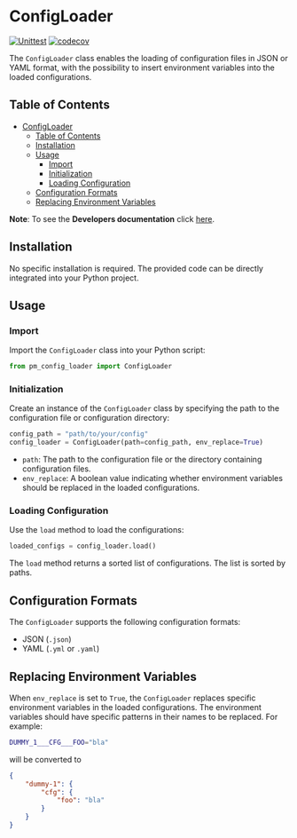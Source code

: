 # ConfigLoader
[![Unittest](https://github.com/PatrickMaul/config_loader_pkg/actions/workflows/unittest.yml/badge.svg)](https://github.com/PatrickMaul/config_loader_pkg/actions/workflows/unittest.yml)
[![codecov](https://codecov.io/gh/PatrickMaul/config_loader_pkg/graph/badge.svg?token=TSJ32TOKBJ)](https://codecov.io/gh/PatrickMaul/config_loader_pkg)

The `ConfigLoader` class enables the loading of configuration files in JSON or YAML format, with the possibility to insert environment variables into the loaded configurations.

## Table of Contents

<!-- TOC -->
* [ConfigLoader](#configloader)
  * [Table of Contents](#table-of-contents)
  * [Installation](#installation)
  * [Usage](#usage)
    * [Import](#import)
    * [Initialization](#initialization)
    * [Loading Configuration](#loading-configuration)
  * [Configuration Formats](#configuration-formats)
  * [Replacing Environment Variables](#replacing-environment-variables)
<!-- TOC -->

**Note**: To see the **Developers documentation** click [here](./DEVELOPERS_README.md).

## Installation

No specific installation is required. The provided code can be directly integrated into your Python project.

## Usage

### Import

Import the `ConfigLoader` class into your Python script:

```python
from pm_config_loader import ConfigLoader
```

### Initialization

Create an instance of the `ConfigLoader` class by specifying the path to the configuration file or configuration directory:

```python
config_path = "path/to/your/config"
config_loader = ConfigLoader(path=config_path, env_replace=True)
```

- `path`: The path to the configuration file or the directory containing configuration files.
- `env_replace`: A boolean value indicating whether environment variables should be replaced in the loaded configurations.

### Loading Configuration

Use the `load` method to load the configurations:

```python
loaded_configs = config_loader.load()
```

The `load` method returns a sorted list of configurations. The list is sorted by paths.

## Configuration Formats

The `ConfigLoader` supports the following configuration formats:

- JSON (`.json`)
- YAML (`.yml` or `.yaml`)

## Replacing Environment Variables

When `env_replace` is set to `True`, the `ConfigLoader` replaces specific environment variables in the loaded configurations. The environment variables should have specific patterns in their names to be replaced. For example:

```bash
DUMMY_1___CFG___FOO="bla"
```

will be converted to

```json
{
    "dummy-1": {
        "cfg": {
            "foo": "bla"
        }
    }
}
```